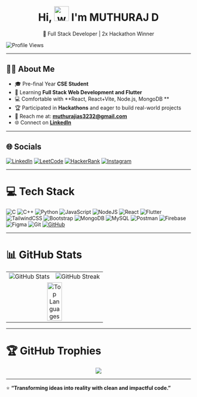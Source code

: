 <h1 align="center">
  Hi, <img src="https://user-images.githubusercontent.com/18350557/176309783-0785949b-9127-417c-8b55-ab5a4333674e.gif" alt="waving hand" width="40" height="40" />
  I'm MUTHURAJ D
</h1>

<p align="center">🚀 Full Stack Developer | 2x Hackathon Winner</p>

![Profile Views](https://komarev.com/ghpvc/?username=Muthuraj-coder&color=ff69b4&style=for-the-badge)

---

## 👨‍💻 About Me
- 🎓 Pre-final Year **CSE Student**  
- 🌱 Learning **Full Stack Web Development and Flutter**  
- 💻 Comfortable with **React, React+Vite, Node.js, MongoDB **   
- 🏆 Participated in **Hackathons** and eager to build real-world projects  
- 📧 Reach me at: **[muthurajias3232@gmail.com](mailto:muthurajias3232@gmail.com)**  
- 🌐 Connect on **[LinkedIn](https://www.linkedin.com/in/muthu-raj-d-399550325/)**
---

## 🌐 Socials
[![LinkedIn](https://img.shields.io/badge/LinkedIn-%230077B5.svg?logo=linkedin&logoColor=white)](https://linkedin.com/in/muthu-raj-d-399550325/) 
[![LeetCode](https://img.shields.io/badge/LeetCode-%23FFA116.svg?logo=leetcode&logoColor=white)](https://leetcode.com/u/MuthurajCoder/) 
[![HackerRank](https://img.shields.io/badge/HackerRank-%232EC866.svg?logo=hackerrank&logoColor=white)](https://www.hackerrank.com/profile/muthurajd_23cse) 
[![Instagram](https://img.shields.io/badge/Instagram-%23E4405F.svg?logo=Instagram&logoColor=white)](https://instagram.com/)

---

# 💻 Tech Stack
![C](https://img.shields.io/badge/c-%2300599C.svg?style=flat&logo=c&logoColor=white) 
![C++](https://img.shields.io/badge/c++-%2300599C.svg?style=flat&logo=c%2B%2B&logoColor=white) 
![Python](https://img.shields.io/badge/python-3670A0?style=flat&logo=python&logoColor=ffdd54) 
![JavaScript](https://img.shields.io/badge/javascript-%23323330.svg?style=flat&logo=javascript&logoColor=%23F7DF1E) 
![NodeJS](https://img.shields.io/badge/node.js-6DA55F?style=flat&logo=node.js&logoColor=white) 
![React](https://img.shields.io/badge/react-%2320232a.svg?style=flat&logo=react&logoColor=%2361DAFB) 
![Flutter](https://img.shields.io/badge/flutter-%2302569B.svg?style=flat&logo=flutter&logoColor=white) 
![TailwindCSS](https://img.shields.io/badge/tailwindcss-%2338B2AC.svg?style=flat&logo=tailwind-css&logoColor=white) 
![Bootstrap](https://img.shields.io/badge/bootstrap-%23563D7C.svg?style=flat&logo=bootstrap&logoColor=white) 
![MongoDB](https://img.shields.io/badge/MongoDB-%234ea94b.svg?style=flat&logo=mongodb&logoColor=white) 
![MySQL](https://img.shields.io/badge/mysql-%2300f.svg?style=flat&logo=mysql&logoColor=white) 
![Postman](https://img.shields.io/badge/Postman-FF6C37?style=flat&logo=postman&logoColor=white) 
![Firebase](https://img.shields.io/badge/firebase-%23039BE5.svg?style=flat&logo=firebase) 
![Figma](https://img.shields.io/badge/figma-%23F24E1E.svg?style=flat&logo=figma&logoColor=white) 
![Git](https://img.shields.io/badge/git-%23F05033.svg?style=flat&logo=git&logoColor=white)
[![GitHub](https://img.shields.io/badge/github-%23121011.svg?style=flat&logo=github&logoColor=white)](https://github.com/Muthuraj-coder)

---

# 📊 GitHub Stats
<table>
  <tr>
    <td>
      <img src="https://github-readme-stats.vercel.app/api?username=Muthuraj-coder&theme=radical&hide_border=false&include_all_commits=true&count_private=true" alt="GitHub Stats" />
    </td>
    <td>
      <img src="https://github-readme-streak-stats.herokuapp.com/?user=Muthuraj-coder&theme=radical&hide_border=false" alt="GitHub Streak" />
    </td>
  </tr>
  <tr>
    <td colspan="2" align="center">
      <img src="https://github-readme-stats.vercel.app/api/top-langs/?username=Muthuraj-coder&theme=radical&hide_border=false&layout=compact" alt="Top Languages" width="40%"/>
    </td>
  </tr>
</table>

---

# 🏆 GitHub Trophies
<p align="center">
  <img src="https://github-profile-trophy.vercel.app/?username=Muthuraj-coder&theme=radical&no-frame=false&no-bg=false&margin-w=15&margin-h=15" />
</p>

---

⭐ **“Transforming ideas into reality with clean and impactful code.”**
